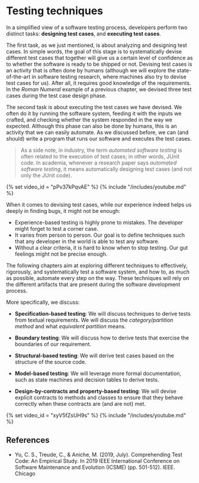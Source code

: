 # Testing techniques


In a simplified view of a software testing process, 
developers perform two distinct tasks: **designing
test cases**, and **executing test cases**.

The first task, as we just mentioned, 
is about analyzing and designing test cases. In simple words, the goal of this stage
is to systematically devise different test cases that together will give us a certain level
of confidence as to whether the software is ready to be shipped or not.
Devising test cases is an activity that is often done by humans (although we will explore the state-of-the-art in software testing research, where machines also try to 
devise test cases for us). After all, it requires good knowledge of the requirements.
In the _Roman Numeral_ example of a previous chapter, we devised three test cases during
the test case design phase.

The second task is about executing the test cases we have devised. 
We often do it by running the software system, feeding it with the inputs we crafted, 
and checking whether the system responded in the way we expected.
Although this phase can also be done by humans, this is an activity that we can easily automate.
As we discussed before, we can (and should) write a program that runs our software and executes the test cases. 

> As a side note, in industry, the term _automated software testing_ is 
> often related to the execution of test cases; in other words, JUnit code. 
> In academia, whenever a research paper says _automated software testing_, 
> it means automatically designing test cases (and not only the JUnit code).


{% set video_id = "pPv37kPqvAE" %}
{% include "/includes/youtube.md" %}


When it comes to devising test cases, while our experience indeed helps us deeply in finding bugs, it might not be enough: 

* Experience-based testing is highly prone to mistakes. 
The developer might forget to test a corner case.
* It varies from person to person. Our goal is to define techniques such that any developer in the world is able to test any software.
* Without a clear criteria, it is hard to know when to stop testing. Our gut feelings might not be precise enough.

The following chapters aim at exploring different techniques to effectively,
rigorously, and systematically test a 
software system, and how to, as much as possible, 
automate every step on the way. 
These techniques will rely on the different artifacts that are present during the 
software development process. 

More specifically, we discuss:

* **Specification-based testing**: We will discuss techniques to derive tests from textual requirements. We will discuss the _category/partition method_ and what _equivalent partition_ means.

* **Boundary testing**: We will discuss how to derive tests that exercise the boundaries of our requirement.

* **Structural-based testing**: We will derive test cases based on the structure of the source code.

* **Model-based testing**: We will leverage more formal documentation, such as state machines and decision tables to derive tests. 

* **Design-by-contracts and property-based testing**: We will devise explicit contracts to methods and classes to ensure that they behave correctly when these contracts are (and are not) met.



{% set video_id = "xyV5fZsUH9s" %}
{% include "/includes/youtube.md" %}



## References


* Yu, C. S., Treude, C., & Aniche, M. (2019, July). Comprehending Test Code: An Empirical Study. In 2019 IEEE International Conference on Software Maintenance and Evolution (ICSME) (pp. 501-512). IEEE.
Chicago	

